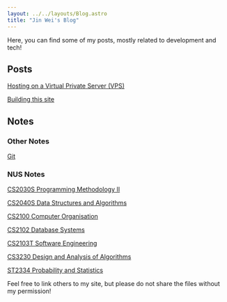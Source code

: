 ```yaml
---
layout: ../../layouts/Blog.astro
title: "Jin Wei's Blog"
---
```


Here, you can find some of my posts, mostly related to development and tech!

## Posts

[Hosting on a Virtual Private Server (VPS)](/blog/hosting-vps)

[Building this site](/blog/this-site)

## Notes

### Other Notes

[Git](/notes/git)

### NUS Notes

[CS2030S Programming Methodology II](/notes/cs2030s)

[CS2040S Data Structures and Algorithms](/notes/cs2040s)

[CS2100 Computer Organisation](/notes/cs2100)

[CS2102 Database Systems](/notes/cs2102)

[CS2103T Software Engineering](/notes/cs2103t)

[CS3230 Design and Analysis of Algorithms](/notes/cs3230)

[ST2334 Probability and Statistics](/notes/st2334)

Feel free to link others to my site, but please do not share the files without my permission!
